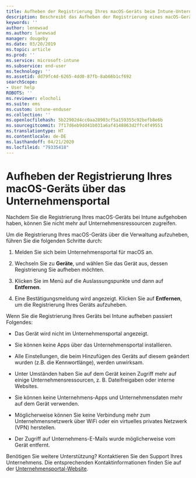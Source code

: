 ```yaml
---
title: Aufheben der Registrierung Ihres macOS-Geräts beim Intune-Unternehmensportal | Microsoft-Dokumentation
description: Beschreibt das Aufheben der Registrierung eines macOS-Geräts beim Unternehmensportal.
keywords: ''
author: lenewsad
ms.author: lanewsad
manager: dougeby
ms.date: 03/20/2019
ms.topic: article
ms.prod: ''
ms.service: microsoft-intune
ms.subservice: end-user
ms.technology: ''
ms.assetid: dd79fc4d-6265-4dd0-87fb-8ab66b1cf692
searchScope:
- User help
ROBOTS: ''
ms.reviewer: elocholi
ms.suite: ems
ms.custom: intune-enduser
ms.collection: ''
ms.openlocfilehash: 5b22902d4cc0aa28903cf5a159355c92befb8e6b
ms.sourcegitcommit: 7f17d6eb9dd41b031a6af4148863d2ffc4f49551
ms.translationtype: HT
ms.contentlocale: de-DE
ms.lasthandoff: 04/21/2020
ms.locfileid: "79335418"
---
```

# <a name="unenroll-your-macos-device-from-company-portal"></a>Aufheben der Registrierung Ihres macOS-Geräts über das Unternehmensportal

Nachdem Sie die Registrierung Ihres macOS-Geräts bei Intune aufgehoben haben, können Sie nicht mehr auf Unternehmensressourcen zugreifen.

Um die Registrierung Ihres macOS-Geräts über die Verwaltung aufzuheben, führen Sie die folgenden Schritte durch:

1. Melden Sie sich beim Unternehmensportal für macOS an.
2. Wechseln Sie zu **Geräte**, und wählen Sie das Gerät aus, dessen Registrierung Sie aufheben möchten.

3. Klicken Sie im Menü auf die Auslassungspunkte und dann auf **Entfernen**.
4. Eine Bestätigungsmeldung wird angezeigt. Klicken Sie auf **Entfernen**, um die Registrierung Ihres Geräts aufzuheben. 

Wenn Sie die Registrierung Ihres Geräts bei Intune aufheben passiert Folgendes:

- Das Gerät wird nicht im Unternehmensportal angezeigt.

- Sie können keine Apps über das Unternehmensportal installieren.

- Alle Einstellungen, die beim Hinzufügen des Geräts auf diesem geändert wurden (z.B. die Kennwortlänge), werden unwirksam.

- Unter Umständen haben Sie auf dem Gerät keinen Zugriff mehr auf einige Unternehmensressourcen, z. B. Dateifreigaben oder interne Websites.

- Sie können keine Unternehmens-Apps und Unternehmensdaten mehr auf dem Gerät verwenden.

- Möglicherweise können Sie keine Verbindung mehr zum Unternehmensnetzwerk über WiFi oder ein virtuelles privates Netzwerk (VPN) herstellen.

- Der Zugriff auf Unternehmens-E-Mails wurde möglicherweise vom Gerät entfernt.

Benötigen Sie weitere Unterstützung? Kontaktieren Sie den Support Ihres Unternehmens. Die entsprechenden Kontaktinformationen finden Sie auf der [Unternehmensportal-Website](https://go.microsoft.com/fwlink/?linkid=2010980).
